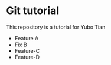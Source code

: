 # Git tutorial

This repository is a tutorial for Yubo Tian

- Feature A
- Fix B
- Feature-C
- Feature-D